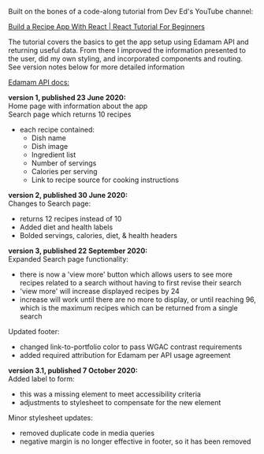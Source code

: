 Built on the bones of a code-along tutorial from Dev Ed's YouTube channel:

[Build a Recipe App With React | React Tutorial For Beginners](https://www.youtube.com/watch?v=U9T6YkEDkMo)

The tutorial covers the basics to get the app setup using Edamam API and returning useful data. From there I improved the information presented to the user, did my own styling, and incorporated components and routing. See version notes below for more detailed information

[Edamam API docs:](https://developer.edamam.com/edamam-docs-recipe-api)

**version 1, published 23 June 2020:**\
Home page with information about the app\
Search page which returns 10 recipes
  - each recipe contained:
    - Dish name
    - Dish image
    - Ingredient list
    - Number of servings
    - Calories per serving
    - Link to recipe source for cooking instructions

**version 2, published 30 June 2020:**\
Changes to Search page:
  - returns 12 recipes instead of 10
  - Added diet and health labels
  - Bolded servings, calories, diet, & health headers

**version 3, published 22 September 2020:**\
Expanded Search page functionality:
  - there is now a 'view more' button which allows users to see more recipes related to a search without having to first revise their search
  - 'view more' will increase displayed recipes by 24
  - increase will work until there are no more to display, or until reaching 96, which is the maximum recipes which can be returned from a single search

Updated footer:
  - changed link-to-portfolio color to pass WGAC contrast requirements
  - added required attribution for Edamam per API usage agreement

**version 3.1, published 7 October 2020:**\
Added label to form:
  - this was a missing element to meet accessibility criteria
  - adjustments to stylesheet to compensate for the new element

Minor stylesheet updates:
  - removed duplicate code in media queries
  - negative margin is no longer effective in footer, so it has been removed
